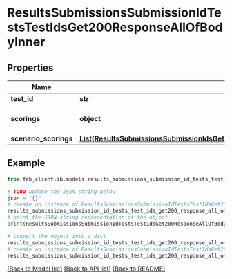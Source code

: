 # ResultsSubmissionsSubmissionIdTestsTestIdsGet200ResponseAllOfBodyInner


## Properties

Name | Type | Description | Notes
------------ | ------------- | ------------- | -------------
**test_id** | **str** | ID of test. | [optional] 
**scorings** | **object** | Dictionary of test scores. | [optional] 
**scenario_scorings** | [**List[ResultsSubmissionsSubmissionIdsGet200ResponseAllOfBodyInnerTestScoringsInnerScenarioScoringsInner]**](ResultsSubmissionsSubmissionIdsGet200ResponseAllOfBodyInnerTestScoringsInnerScenarioScoringsInner.md) |  | [optional] 

## Example

```python
from fab_clientlib.models.results_submissions_submission_id_tests_test_ids_get200_response_all_of_body_inner import ResultsSubmissionsSubmissionIdTestsTestIdsGet200ResponseAllOfBodyInner

# TODO update the JSON string below
json = "{}"
# create an instance of ResultsSubmissionsSubmissionIdTestsTestIdsGet200ResponseAllOfBodyInner from a JSON string
results_submissions_submission_id_tests_test_ids_get200_response_all_of_body_inner_instance = ResultsSubmissionsSubmissionIdTestsTestIdsGet200ResponseAllOfBodyInner.from_json(json)
# print the JSON string representation of the object
print(ResultsSubmissionsSubmissionIdTestsTestIdsGet200ResponseAllOfBodyInner.to_json())

# convert the object into a dict
results_submissions_submission_id_tests_test_ids_get200_response_all_of_body_inner_dict = results_submissions_submission_id_tests_test_ids_get200_response_all_of_body_inner_instance.to_dict()
# create an instance of ResultsSubmissionsSubmissionIdTestsTestIdsGet200ResponseAllOfBodyInner from a dict
results_submissions_submission_id_tests_test_ids_get200_response_all_of_body_inner_from_dict = ResultsSubmissionsSubmissionIdTestsTestIdsGet200ResponseAllOfBodyInner.from_dict(results_submissions_submission_id_tests_test_ids_get200_response_all_of_body_inner_dict)
```
[[Back to Model list]](../README.md#documentation-for-models) [[Back to API list]](../README.md#documentation-for-api-endpoints) [[Back to README]](../README.md)


